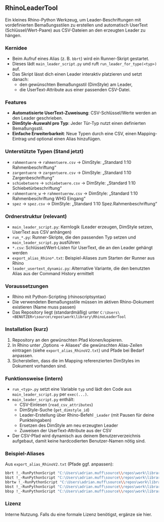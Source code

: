 ## RhinoLeaderTool

Ein kleines Rhino-Python Werkzeug, um Leader-Beschriftungen mit vordefinierten Bemaßungsstilen zu erstellen und automatisch UserText (Schlüssel/Wert-Paare) aus CSV-Dateien an den erzeugten Leader zu hängen.

### Kernidee
- Beim Aufruf eines Alias (z. B. `bbrt`) wird ein Runner-Skript gestartet.
- Dieses lädt `main_leader_script.py` und ruft `run_leader_for_type(<typ>)` auf.
- Das Skript lässt dich einen Leader interaktiv platzieren und setzt danach:
  - den gewünschten Bemaßungsstil (DimStyle) am Leader,
  - die UserText-Attribute aus einer passenden CSV-Datei.

### Features
- **Automatisierte UserText-Zuweisung**: CSV-Schlüssel/Werte werden an den Leader geschrieben.
- **DimStyle-Auswahl pro Typ**: Jeder Tür-Typ nutzt einen definierten Bemaßungsstil.
- **Einfache Erweiterbarkeit**: Neue Typen durch eine CSV, einen Mapping-Eintrag und optional einen Alias hinzufügen.

### Unterstützte Typen (Stand jetzt)
- `rahmentuere` → `rahmentuere.csv` → DimStyle: „Standard 1:10 Rahmenbeschriftung“
- `zargentuere` → `zargentuere.csv` → DimStyle: „Standard 1:10 Zargenbeschriftung“
- `schiebetuere` → `schiebetuere.csv` → DimStyle: „Standard 1:10 Schiebetürbeschriftung“
- `rahmentuere_w` → `rahmentuerew.csv` → DimStyle: „Standard 1:10 Rahmenbeschriftung WHG Eingang“
- `spez` → `spez.csv` → DimStyle: „Standard 1:10 Spez.Rahmenbeschriftung“

### Ordnerstruktur (relevant)
- `main_leader_script.py`: Kernlogik (Leader erzeugen, DimStyle setzen, UserText aus CSV anhängen)
- `run_*.py`: Runner-Skripte, die den passenden Typ setzen und `main_leader_script.py` ausführen
- `*.csv`: Schlüssel/Wert-Listen für UserText, die an den Leader gehängt werden
- `export_alias_Rhino*.txt`: Beispiel-Aliases zum Starten der Runner aus Rhino
- `leader_usertext_dynamic.py`: Alternative Variante, die den benutzten Alias aus der Command History ermittelt

### Voraussetzungen
- Rhino mit Python-Scripting (rhinoscriptsyntax)
- Die verwendeten Bemaßungsstile müssen im aktiven Rhino-Dokument existieren (Name muss passen)
- Das Repository liegt (standardmäßig) unter `C:\Users\<BENUTZER>\source\repos\work\library\RhinoLeaderTool`

### Installation (kurz)
1. Repository an den gewünschten Pfad klonen/kopieren.
2. In Rhino unter „Options → Aliases“ die gewünschten Alias-Zeilen eintragen (siehe `export_alias_RhinoV2.txt`) und Pfade bei Bedarf anpassen.
3. Sicherstellen, dass die im Mapping referenzierten DimStyles im Dokument vorhanden sind.

### Funktionsweise (intern)
- `run_<typ>.py` setzt eine Variable `typ` und lädt den Code aus `main_leader_script.py` per `exec(...)`.
- `main_leader_script.py` enthält:
  - CSV-Einlesen (`read_csv_attributes`)
  - DimStyle-Suche (`get_dimstyle_id`)
  - Leader-Erstellung über Rhino-Befehl `_Leader` (mit Pausen für deine Punkteingaben)
  - Ersetzen des DimStyle am neu erzeugten Leader
  - Zuweisen der UserText-Attribute aus der CSV
- Der CSV-Pfad wird dynamisch aus deinem Benutzerverzeichnis aufgebaut, damit keine hardcodierten Benutzer-Namen nötig sind.

### Beispiel-Aliases
Aus `export_alias_RhinoV2.txt` (Pfade ggf. anpassen):

```bash
bbrt !_-RunPythonScript "C:\Users\adrian.muff\source\\repos\work\library\RhinoLeaderTool\run_rahmentuere.py"
bbzt !_-RunPythonScript "C:\Users\adrian.muff\source\\repos\work\library\RhinoLeaderTool\run_zargentuere.py"
bbrtw !_-RunPythonScript "C:\Users\adrian.muff\source\\repos\work\library\RhinoLeaderTool\run_rahmentuere_w.py"
bbst !_-RunPythonScript "C:\Users\adrian.muff\source\\repos\work\library\RhinoLeaderTool\run_schiebetuere.py"
bbsp !_-RunPythonScript "C:\Users\adrian.muff\source\\repos\work\library\RhinoLeaderTool\run_spez.py"
```

### Lizenz
Interne Nutzung. Falls du eine formale Lizenz benötigst, ergänze sie hier.


